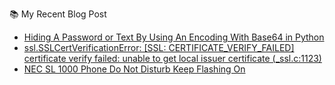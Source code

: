 📚 My Recent Blog Post
<!-- BLOG-POST-LIST:START -->
- [Hiding A Password or Text By Using An Encoding With Base64 in Python](https://www.projectflakes.com/2021/11/hiding-password-or-text-by-using.html)
- [ssl.SSLCertVerificationError: [SSL: CERTIFICATE_VERIFY_FAILED] certificate verify failed: unable to get local issuer certificate &lpar;_ssl.c:1123&rpar;](https://www.projectflakes.com/2021/11/sslsslcertverificationerror-ssl.html)
- [NEC SL 1000 Phone Do Not Disturb Keep Flashing On](https://www.projectflakes.com/2021/11/nec-sl-1000-phone-do-not-disturb-keep.html)
<!-- BLOG-POST-LIST:END -->

<!-- Aal, The Adventurer.
I just went on with everything along the road.

![Aal's GitHub stats](https://github-readme-stats.vercel.app/api?username=altela&count_private=true&theme=github_dark&hide_border=true&show_icons=true&include_all_commits=true&custom_title=Quest%20Stats)

I came to a debate club with Dragons, few times.

[![Top Langs](https://github-readme-stats.vercel.app/api/top-langs/?username=altela&layout=compact&theme=github_dark&hide_border=true&custom_title=Dragon%20%Words%20I%20Speak)](https://github.com/anuraghazra/github-readme-stats)
 -->
